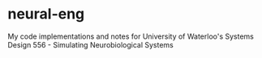 # neural-eng
My code implementations and notes for University of Waterloo's Systems Design 556 - Simulating Neurobiological Systems
